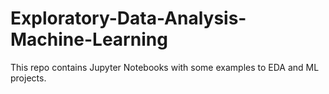 # Exploratory-Data-Analysis-Machine-Learning
This repo contains Jupyter Notebooks with some examples to EDA and ML projects.
